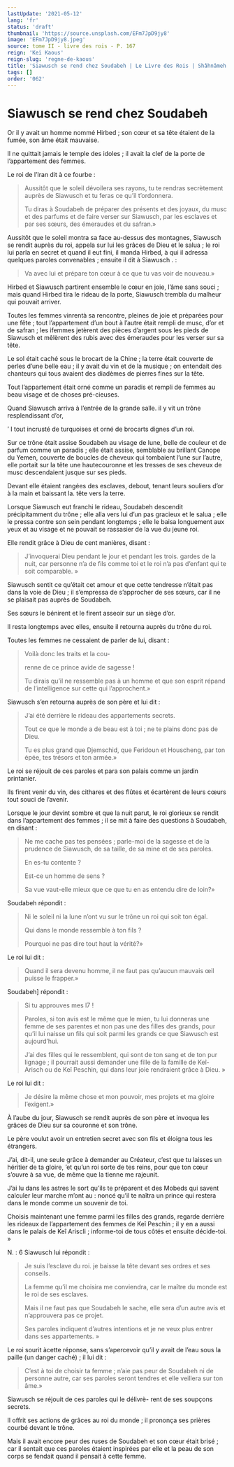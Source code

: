 ```yaml
---
lastUpdate: '2021-05-12'
lang: 'fr'
status: 'draft'
thumbnail: 'https://source.unsplash.com/EFm7JpD9jy8'
image: 'EFm7JpD9jy8.jpeg'
source: tome II - livre des rois - P. 167
reign: 'Keï Kaous'
reign-slug: 'regne-de-kaous'
title: 'Siawusch se rend chez Soudabeh | Le Livre des Rois | Shâhnâmeh'
tags: []
order: '062'
---
```


# Siawusch se rend chez Soudabeh

Or il y avait un homme nommé Hirbed ; son cœur et sa tête étaient de la fumée, son âme était mauvaise.

Il ne quittait jamais le temple des idoles ; il avait la clef de la porte de l’appartement des femmes.

Le roi de l’Iran dit à ce fourbe :

> Aussitôt que le soleil dévoilera ses rayons, tu te rendras secrètement auprès de Siawusch et tu feras ce qu’il t’ordonnera.
>
> Tu diras à Soudabeh de préparer des présents et des joyaux, du musc et des parfums et de faire verser sur Siawusch, par les esclaves et par ses sœurs, des émeraudes et du safran.»

Aussitôt que le soleil montra sa face au-dessus des montagnes, Siawusch se rendit auprès du roi, appela sur lui les grâces de Dieu et le salua ; le roi lui parla en secret et quand il eut fini, il manda Hirbed, à qui il adressa quelques paroles convenables ; ensuite il dit à Siawusch . :

> Va avec lui et prépare ton cœur à ce que tu vas voir de nouveau.»

Hirbed et Siawusch partirent ensemble le cœur en joie, l’âme sans souci ; mais quand Hirbed tira le rideau de la porte, Siawusch trembla du malheur qui pouvait arriver.

Toutes les femmes vinrentà sa rencontre, pleines de joie et préparées pour une fête ; tout l’appartement d’un bout à l’autre était rempli de musc, d’or et de safran ; les ifemmes jetèrent des pièces d’argent sous les pieds de Siawusch et mêlèrent des rubis avec des émeraudes pour les verser sur sa tête.

Le sol était caché sous le brocart de la Chine ; la terre était couverte de perles d’une belle eau ; il y avait du vin et de la musique ; on entendait des chanteurs qui tous avaient des diadèmes de pierres fines sur la tête.

Tout l’appartement était orné comme un paradis et rempli de femmes au beau visage et de choses pré-cieuses.

Quand Siawusch arriva à l’entrée de la grande salle. il y vit un trône resplendissant d’or,

’ I tout incrusté de turquoises et orné de brocarts dignes d’un roi.

Sur ce trône était assise Soudabeh au visage de lune, belle de couleur et de parfum comme un paradis ; elle était assise, semblable au brillant Canope du Yemen, couverte de boucles de cheveux qui tombaient l’une sur l’autre, elle portait sur la tête une hautecouronne et les tresses de ses cheveux de musc descendaient jusque sur ses pieds.

Devant elle étaient rangées des esclaves, debout, tenant leurs souliers d’or à la main et baissant la. tête vers la terre.

Lorsque Siawusch eut franchi le rideau, Soudabeh descendit précipitamment du trône ; elle alla vers lui d’un pas gracieux et le salua ; elle le pressa contre son sein pendant longtemps ; elle le baisa longuement aux yeux et au visage et ne pouvait se rassasier de la vue du jeune roi.

Elle rendit grâce à Dieu de cent manières, disant :

> J’invoquerai Dieu pendant le jour et pendant les trois. gardes de la nuit, car personne n’a de fils comme toi et le roi n’a pas d’enfant qui te soit comparable. »

Siawusch sentit ce qu’était cet amour et que cette tendresse n’était pas dans la voie de Dieu ; il s’empressa de s’approcher de ses sœurs, car il ne se plaisait pas auprès de Soudabeh.

Ses sœurs le bénirent et le firent asseoir sur un siège d’or.

Il resta longtemps avec elles, ensuite il retourna auprès du trône du roi.

Toutes les femmes ne cessaient de parler de lui, disant :

> Voilà donc les traits et la cou-
>
> renne de ce prince avide de sagesse !
>
> Tu dirais qu’il ne ressemble pas à un homme et que son esprit répand de l’intelligence sur cette qui l’approchent.»

Siawusch s’en retourna auprès de son père et lui dit :

> J’ai été derrière le rideau des appartements secrets.
>
> Tout ce que le monde a de beau est à toi ; ne te plains donc pas de Dieu.
>
> Tu es plus grand que Djemschid, que Feridoun et Houscheng, par ton épée, tes trésors et ton armée.»

Le roi se réjouit de ces paroles et para son palais comme un jardin printanier.

Ils firent venir du vin, des cithares et des flûtes et écartèrent de leurs cœurs tout souci de l’avenir.

Lorsque le jour devint sombre et que la nuit parut, le roi glorieux se rendit dans l’appartement des femmes ; il se mit à faire des questions à Soudabeh, en disant :

> Ne me cache pas tes pensées ; parle-moi de la sagesse et de la prudence de Siawusch, de sa taille, de sa mine et de ses paroles.
>
> En es-tu contente ?
>
> Est-ce un homme de sens ?
>
> Sa vue vaut-elle mieux que ce que tu en as entendu dire de loin?»

Soudabeh répondit :

> Ni le soleil ni la lune n’ont vu sur le trône un roi qui soit ton égal.
>
> Qui dans le monde ressemble à ton fils ?
>
> Pourquoi ne pas dire tout haut la vérité?»

Le roi lui dit :

> Quand il sera devenu homme, il ne faut pas qu’aucun mauvais œil puisse le frapper.»

Soudabeh] répondit :

> Si tu approuves mes l7 !
>
> Paroles, si ton avis est le même que le mien, tu lui donneras une femme de ses parentes et non pas une des filles des grands, pour qu’il lui naisse un fils qui soit parmi les grands ce que Siawusch est aujourd’hui.
>
> J’ai des filles qui le ressemblent, qui sont de ton sang et de ton pur lignage ; il pourrait aussi demander une fille de la famille de Keî-Arisch ou de Keî Peschin, qui dans leur joie rendraient grâce à Dieu. »

Le roi lui dit :

> Je désire la même chose et mon pouvoir, mes projets et ma gloire l’exigent.»

À l’aube du jour, Siawusch se rendit auprès de son père et invoqua les grâces de Dieu sur sa couronne et son trône.

Le père voulut avoir un entretien secret avec son fils et éloigna tous les étrangers.

J’ai, dit-il, une seule grâce à demander au Créateur, c’est que tu laisses un héritier de ta gloire, ’et qu’un roi sorte de tes reins, pour que ton cœur s’ouvre à sa vue, de même que la tienne me rajeunit.

J’ai lu dans les astres le sort qu’ils te préparent et des Mobeds qui savent calculer leur marche m’ont au : noncé qu’il te naîtra un prince qui restera dans le monde comme un souvenir de toi.

Choisis maintenant une femme parmi les filles des grands, regarde derrière les rideaux de l’appartement des femmes de Keî Peschin ; il y en a aussi dans le palais de Keî Ariscli ; informe-toi de tous côtés et ensuite décide-toi. »

N. : 6 Siawusch lui répondit :

> Je suis l’esclave du roi. je baisse la tête devant ses ordres et ses conseils.
>
> La femme qu’il me choisira me conviendra, car le maître du monde est le roi de ses esclaves.
>
> Mais il ne faut pas que Soudabeh le sache, elle sera d’un autre avis et n’approuvera pas ce projet.
>
> Ses paroles indiquent d’autres intentions et je ne veux plus entrer dans ses appartements. »

Le roi sourit àcette réponse, sans s’apercevoir qu’il y avait de l’eau sous la paille (un danger caché) ; il lui dit :

> C’est à toi de choisir ta femme ; n’aie pas peur de Soudabeh ni de personne autre, car ses paroles seront tendres et elle veillera sur ton âme.»

Siawusch se réjouit de ces paroles qui le délivrè-
rent de ses soupçons secrets.

Il offrit ses actions de grâces au roi du monde ; il prononça ses prières courbé devant le trône.

Mais il avait encore peur des ruses de Soudabeh et son cœur était brisé ; car il sentait que ces paroles étaient inspirées par elle et la peau de son corps se fendait quand il pensait à cette femme.
